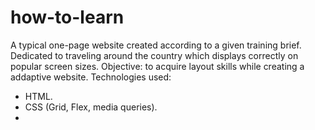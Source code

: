# how-to-learn
A typical one-page website created according to a given training brief. 
Dedicated to traveling around the country which displays correctly on popular screen sizes.
Objective: to acquire layout skills while creating a addaptive website. 
Technologies used: 
* HTML.
* CSS (Grid, Flex, media queries).
* 
